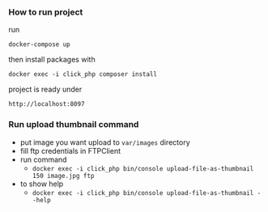 <h3>How to run project</h3>
run

```docker-compose up```

then install packages with

```docker exec -i click_php composer install```

project is ready under

```http://localhost:8097```

<h3>Run upload thumbnail command</h3>

* put image you want upload to `var/images` directory
* fill ftp credentials in FTPClient
* run command
    * `docker exec -i click_php bin/console upload-file-as-thumbnail 150 image.jpg ftp`
* to show help
    * `docker exec -i click_php bin/console upload-file-as-thumbnail --help`

